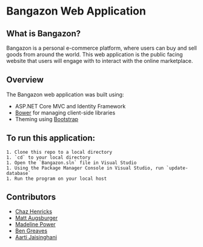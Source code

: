 # Bangazon Web Application

## What is Bangazon?

Bangazon is a personal e-commerce platform, where users can buy and sell goods from around the world. This web application is the public facing website that users will engage with to interact with the online marketplace.  

## Overview

The Bangazon web application was built using: 

*  ASP.NET Core MVC and Identity Framework 
*  [Bower](https://go.microsoft.com/fwlink/?LinkId=518004) for managing client-side libraries
*  Theming using [Bootstrap](https://go.microsoft.com/fwlink/?LinkID=398939)

## To run this application:
	1. Clone this repo to a local directory
	1. `cd` to your local directory
	1. Open the `Bangazon.sln` file in Visual Studio
	1. Using the Package Manager Console in Visual Studio, run `update-database`
	1. Run the program on your local host 

## Contributors 
*  [Chaz Henricks](https://github.com/chazhenricks)
*  [Matt Augsburger](https://github.com/augsismyburger)
*  [Madeline Power](https://github.com/madelineepower)
*  [Ben Greaves](https://github.com/BSGreaves)
*  [Aarti Jaisinghani](https://github.com/jaisi)
